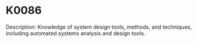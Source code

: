 # K0086
Description: Knowledge of system design tools, methods, and techniques, including automated systems analysis and design tools.
